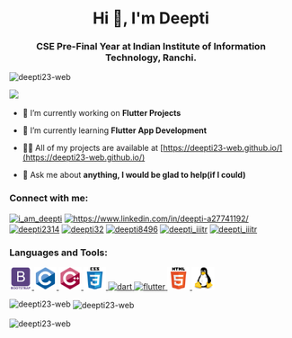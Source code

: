 <h1 align="center">Hi 👋, I'm Deepti</h1>
<h3 align="center">CSE Pre-Final Year at Indian Institute of Information Technology, Ranchi.</h3>


<p align="left"> <img src="https://komarev.com/ghpvc/?username=deepti23-web&label=Profile%20views&color=0e75b6&style=flat" alt="deepti23-web" /> </p>

![](https://camo.githubusercontent.com/6607041227d81f650340ff070cc2843518acad359b57e5bb054a9fb7127aa041/68747470733a2f2f63646e2e6472696262626c652e636f6d2f75736572732f323634363432332f73637265656e73686f74732f353530373139362f636f6d70757465722e676966)

- 🔭 I’m currently working on **Flutter Projects**

- 🌱 I’m currently learning **Flutter App Development**

- 👨‍💻 All of my projects are available at [https://deepti23-web.github.io/](https://deepti23-web.github.io/)

- 💬 Ask me about **anything, I would be glad to help(if I could)**

<h3 align="left">Connect with me:</h3>
<p align="left">
<a href="https://twitter.com/i_am_deepti" target="blank"><img align="center" src="https://cdn.jsdelivr.net/npm/simple-icons@3.0.1/icons/twitter.svg" alt="i_am_deepti" height="30" width="40" /></a>
<a href="https://linkedin.com/in/https://www.linkedin.com/in/deepti-a27741192/" target="blank"><img align="center" src="https://cdn.jsdelivr.net/npm/simple-icons@3.0.1/icons/linkedin.svg" alt="https://www.linkedin.com/in/deepti-a27741192/" height="30" width="40" /></a>
<a href="https://instagram.com/deepti_2314" target="blank"><img align="center" src="https://cdn.jsdelivr.net/npm/simple-icons@3.0.1/icons/instagram.svg" alt="deepti2314" height="30" width="40" /></a>
<a href="https://www.codechef.com/users/deepti32" target="blank"><img align="center" src="https://cdn.jsdelivr.net/npm/simple-icons@3.1.0/icons/codechef.svg" alt="deepti32" height="30" width="40" /></a>
<a href="https://www.hackerrank.com/deepti8496" target="blank"><img align="center" src="https://cdn.jsdelivr.net/npm/simple-icons@3.0.1/icons/hackerrank.svg" alt="deepti8496" height="30" width="40" /></a>
<a href="https://codeforces.com/profile/deepti_iiitr" target="blank"><img align="center" src="https://cdn.jsdelivr.net/npm/simple-icons@3.0.1/icons/codeforces.svg" alt="deepti_iiitr" height="30" width="40" /></a>
<a href="https://auth.geeksforgeeks.org/user/deepti_iiitr" target="blank"><img align="center" src="https://cdn.jsdelivr.net/npm/simple-icons@3.0.1/icons/geeksforgeeks.svg" alt="deepti_iiitr" height="30" width="40" /></a>
</p>

<h3 align="left">Languages and Tools:</h3>
<p align="left"> <a href="https://getbootstrap.com" target="_blank"> <img src="https://raw.githubusercontent.com/devicons/devicon/master/icons/bootstrap/bootstrap-plain-wordmark.svg" alt="bootstrap" width="40" height="40"/> </a> <a href="https://www.cprogramming.com/" target="_blank"> <img src="https://raw.githubusercontent.com/devicons/devicon/master/icons/c/c-original.svg" alt="c" width="40" height="40"/> </a> <a href="https://www.w3schools.com/cpp/" target="_blank"> <img src="https://raw.githubusercontent.com/devicons/devicon/master/icons/cplusplus/cplusplus-original.svg" alt="cplusplus" width="40" height="40"/> </a> <a href="https://www.w3schools.com/css/" target="_blank"> <img src="https://raw.githubusercontent.com/devicons/devicon/master/icons/css3/css3-original-wordmark.svg" alt="css3" width="40" height="40"/> </a> <a href="https://dart.dev" target="_blank"> <img src="https://www.vectorlogo.zone/logos/dartlang/dartlang-icon.svg" alt="dart" width="40" height="40"/> </a> <a href="https://flutter.dev" target="_blank"> <img src="https://www.vectorlogo.zone/logos/flutterio/flutterio-icon.svg" alt="flutter" width="40" height="40"/> </a> <a href="https://www.w3.org/html/" target="_blank"> <img src="https://raw.githubusercontent.com/devicons/devicon/master/icons/html5/html5-original-wordmark.svg" alt="html5" width="40" height="40"/> </a> <a href="https://www.linux.org/" target="_blank"> <img src="https://raw.githubusercontent.com/devicons/devicon/master/icons/linux/linux-original.svg" alt="linux" width="40" height="40"/> </a> </p>

<p><img align="left" src="https://github-readme-stats.vercel.app/api/top-langs?username=deepti23-web&show_icons=true&locale=en&layout=compact" alt="deepti23-web" /></p>

<p>&nbsp;<img align="center" src="https://github-readme-stats.vercel.app/api?username=deepti23-web&show_icons=true&locale=en" alt="deepti23-web" /></p>

<p><img align="center" src="https://github-readme-streak-stats.herokuapp.com/?user=deepti23-web&" alt="deepti23-web" /></p>





